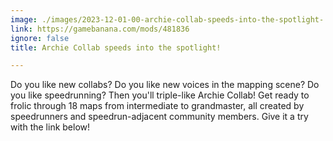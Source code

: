 ```yaml
---
image: ./images/2023-12-01-00-archie-collab-speeds-into-the-spotlight-.jpg
link: https://gamebanana.com/mods/481836
ignore: false
title: Archie Collab speeds into the spotlight!

---
```


Do you like new collabs? Do you like new voices in the mapping scene? Do you like speedrunning? Then you'll triple-like Archie Collab! Get ready to frolic through 18 maps from intermediate to grandmaster, all created by speedrunners and speedrun-adjacent community members. Give it a try with the link below!
